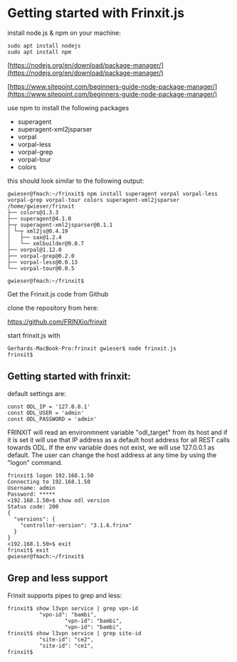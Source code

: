 # Getting started with Frinxit.js

install node.js & npm on your machine:

~~~~
sudo apt install nodejs
sudo apt install npm
~~~~

[https://nodejs.org/en/download/package-manager/](https://nodejs.org/en/download/package-manager/)

[https://www.sitepoint.com/beginners-guide-node-package-manager/](https://www.sitepoint.com/beginners-guide-node-package-manager/)

use npm to install the following packages

* superagent
* superagent-xml2jsparser
* vorpal
* vorpal-less
* vorpal-grep
* vorpal-tour
* colors 

this should look similar to the following output:

~~~~
gwieser@fmach:~/frinxit$ npm install superagent vorpal vorpal-less vorpal-grep vorpal-tour colors superagent-xml2jsparser
/home/gwieser/frinxit
├── colors@1.3.3
├── superagent@4.1.0
├─┬ superagent-xml2jsparser@0.1.1
│ └─┬ xml2js@0.4.19
│   ├── sax@1.2.4
│   └── xmlbuilder@9.0.7
├── vorpal@1.12.0
├── vorpal-grep@0.2.0
├── vorpal-less@0.0.13
└── vorpal-tour@0.0.5

gwieser@fmach:~/frinxit$
~~~~

Get the Frinxit.js code from Github

clone the repository from here:

https://github.com/FRINXio/frinxit

start frinxit.js with

~~~~
Gerhards-MacBook-Pro:frinxit gwieser$ node frinxit.js 
frinxit$ 
~~~~


## Getting started with frinxit:

default settings are:

~~~~
const ODL_IP = '127.0.0.1'
const ODL_USER = 'admin'
const ODL_PASSWORD = 'admin'
~~~~

FRINXIT will read an environmnent variable "odl_target" from its host and if it is set it will use that IP address as a default host address for all REST calls towards ODL. If the env variable does not exist, we will use 127.0.0.1 as default. The user can change the host address at any time by using the "logon" command.

~~~~
frinxit$ logon 192.168.1.50
Connecting to 192.168.1.50
Username: admin
Password: *****
<192.168.1.50>$ show odl version
Status code: 200
{
  "versions": {
    "controller-version": "3.1.6.frinx"
  }
}
<192.168.1.50>$ exit
frinxit$ exit
gwieser@fmach:~/frinxit$
~~~~


## Grep and less support
Frinxit supports pipes to grep and less:

~~~~
frinxit$ show l3vpn service | grep vpn-id
          "vpn-id": "bambi",
                  "vpn-id": "bambi",
                  "vpn-id": "bambi",
frinxit$ show l3vpn service | grep site-id
          "site-id": "ce2",
          "site-id": "ce1",
frinxit$ 
~~~~

